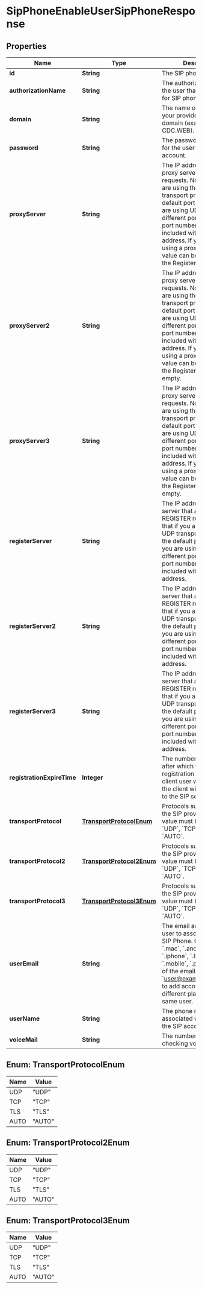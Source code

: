 

# SipPhoneEnableUserSipPhoneResponse


## Properties

| Name | Type | Description | Notes |
|------------ | ------------- | ------------- | -------------|
|**id** | **String** | The SIP phone ID. |  [optional] |
|**authorizationName** | **String** | The authorization name of the user that is registered for SIP phone. |  [optional] |
|**domain** | **String** | The name or IP address of your provider&#39;s SIP domain (example: CDC.WEB).  |  [optional] |
|**password** | **String** | The password generated for the user in the SIP account. |  [optional] |
|**proxyServer** | **String** | The IP address of the proxy server for SIP requests. Note that if you are using the UDP transport protocol, the default port is 5060. If you are using UDP with a different port number, that port number must be included with the IP address. If you are not using a proxy server, this value can be the same as the Register Server. |  [optional] |
|**proxyServer2** | **String** | The IP address of the proxy server for SIP requests. Note that if you are using the UDP transport protocol, the default port is 5060. If you are using UDP with a different port number, that port number must be included with the IP address. If you are not using a proxy server, this value can be the same as the Register Server, or empty. |  [optional] |
|**proxyServer3** | **String** | The IP address of the proxy server for SIP requests. Note that if you are using the UDP transport protocol, the default port is 5060. If you are using UDP with a different port number, that port number must be included with the IP address. If you are not using a proxy server, this value can be the same as the Register Server, or empty. |  [optional] |
|**registerServer** | **String** | The IP address of the server that accepts REGISTER requests. Note that if you are using the UDP transport protocol, the default port is 5060. If you are using UDP with a different port number, that port number must be included with the IP address. |  [optional] |
|**registerServer2** | **String** | The IP address of the server that accepts REGISTER requests. Note that if you are using the UDP transport protocol, the default port is 5060. If you are using UDP with a different port number, that port number must be included with the IP address. |  [optional] |
|**registerServer3** | **String** | The IP address of the server that accepts REGISTER requests. Note that if you are using the UDP transport protocol, the default port is 5060. If you are using UDP with a different port number, that port number must be included with the IP address. |  [optional] |
|**registrationExpireTime** | **Integer** | The number of minutes after which the SIP registration of the Zoom client user will expire, and the client will auto register to the SIP server. |  [optional] |
|**transportProtocol** | [**TransportProtocolEnum**](#TransportProtocolEnum) | Protocols supported by the SIP provider.     The value must be either &#x60;UDP&#x60;, &#x60;TCP&#x60;, &#x60;TLS&#x60;, &#x60;AUTO&#x60;. |  [optional] |
|**transportProtocol2** | [**TransportProtocol2Enum**](#TransportProtocol2Enum) | Protocols supported by the SIP provider.     The value must be either &#x60;UDP&#x60;, &#x60;TCP&#x60;, &#x60;TLS&#x60;, &#x60;AUTO&#x60;. |  [optional] |
|**transportProtocol3** | [**TransportProtocol3Enum**](#TransportProtocol3Enum) | Protocols supported by the SIP provider.     The value must be either &#x60;UDP&#x60;, &#x60;TCP&#x60;, &#x60;TLS&#x60;, &#x60;AUTO&#x60;. |  [optional] |
|**userEmail** | **String** | The email address of the user to associate with the SIP Phone. Can add &#x60;.win&#x60;, &#x60;.mac&#x60;, &#x60;.android&#x60;, &#x60;.ipad&#x60;, &#x60;.iphone&#x60;, &#x60;.linux&#x60;, &#x60;.pc&#x60;, &#x60;.mobile&#x60;, &#x60;.pad&#x60; at the end of the email (for example, &#x60;user@example.com.mac&#x60;) to add accounts for different platforms for the same user. |  [optional] |
|**userName** | **String** | The phone number associated with the user in the SIP account. |  [optional] |
|**voiceMail** | **String** | The number to dial for checking voicemail. |  [optional] |



## Enum: TransportProtocolEnum

| Name | Value |
|---- | -----|
| UDP | &quot;UDP&quot; |
| TCP | &quot;TCP&quot; |
| TLS | &quot;TLS&quot; |
| AUTO | &quot;AUTO&quot; |



## Enum: TransportProtocol2Enum

| Name | Value |
|---- | -----|
| UDP | &quot;UDP&quot; |
| TCP | &quot;TCP&quot; |
| TLS | &quot;TLS&quot; |
| AUTO | &quot;AUTO&quot; |



## Enum: TransportProtocol3Enum

| Name | Value |
|---- | -----|
| UDP | &quot;UDP&quot; |
| TCP | &quot;TCP&quot; |
| TLS | &quot;TLS&quot; |
| AUTO | &quot;AUTO&quot; |



